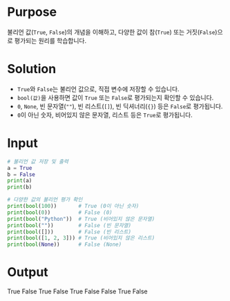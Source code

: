 # Purpose
불리언 값(`True`, `False`)의 개념을 이해하고, 다양한 값이 참(`True`) 또는 거짓(`False`)으로 평가되는 원리를 학습합니다.

# Solution
- `True`와 `False`는 불리언 값으로, 직접 변수에 저장할 수 있습니다.  
- `bool(값)`을 사용하면 값이 `True` 또는 `False`로 평가되는지 확인할 수 있습니다.  
- `0`, `None`, 빈 문자열(`""`), 빈 리스트(`[]`), 빈 딕셔너리(`{}`) 등은 `False`로 평가됩니다.  
- `0`이 아닌 숫자, 비어있지 않은 문자열, 리스트 등은 `True`로 평가됩니다.  

# Input
```python
# 불리언 값 저장 및 출력
a = True
b = False
print(a)
print(b)

# 다양한 값의 불리언 평가 확인
print(bool(100))       # True (0이 아닌 숫자)
print(bool(0))         # False (0)
print(bool("Python"))  # True (비어있지 않은 문자열)
print(bool(""))        # False (빈 문자열)
print(bool([]))        # False (빈 리스트)
print(bool([1, 2, 3])) # True (비어있지 않은 리스트)
print(bool(None))      # False (None)
```

# Output
True
False
True
False
True
False
False
True
False

